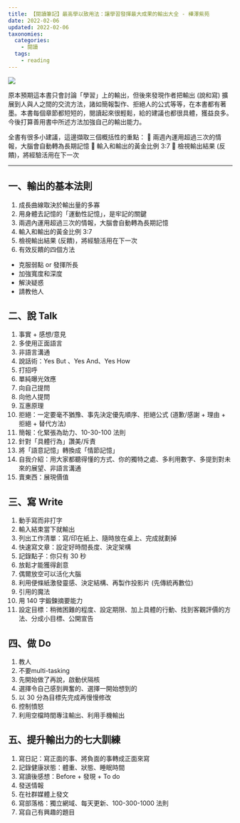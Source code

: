 ```yaml
---
title: 【閱讀筆記】最高學以致用法：讓學習發揮最大成果的輸出大全 - 樺澤紫苑
date: 2022-02-06
updated: 2022-02-06
taxonomies:
  categories: 
    - 閱讀
  tags: 
    - reading
---
```


![](https://lh3.googleusercontent.com/pw/AM-JKLXYs1a7fgMzK2IiyMLP3fbyYueOd2UaTJDQrGFHlw8yFaHAffI0oZbK41PIkcG4NBaEh5eRJ__KMMMxpXMb4Jz8EgG1RZX1awCTvxUb4JQqkY-ldqMzpkacW-r1klI2Wqf8ctQavsoqLb9Lep8UpgGhxw=w1080-h1350-no?authuser=0)

<!-- more -->

原本預期這本書只會討論「學習」上的輸出，但後來發現作者把輸出 (說和寫) 擴展到人與人之間的交流方法，諸如簡報製作、拒絕人的公式等等，在本書都有著墨。本書每個章節都短短的，閱讀起來很輕鬆，給的建議也都很具體，獲益良多。今後打算善用書中所述方法加強自己的輸出能力。

全書有很多小建議，這邊擷取三個概括性的重點：
📙 兩週內運用超過三次的情報，大腦會自動轉為長期記憶
📙 輸入和輸出的黃金比例 3:7
📙 檢視輸出結果 (反饋)，將經驗活用在下一次

----------
## 一、輸出的基本法則
1. 成長曲線取決於輸出量的多寡
2. 用身體去記憶的「運動性記憶」，是牢記的關鍵
3. 兩週內運用超過三次的情報，大腦會自動轉為長期記憶
4. 輸入和輸出的黃金比例 3:7
5. 檢視輸出結果 (反饋)，將經驗活用在下一次
6. 有效反饋的四個方法
- 克服弱點 or 發揮所長
- 加強寬度和深度
- 解決疑惑
- 請教他人

## 二、說 Talk
1. 事實 + 感想/意見
2. 多使用正面語言
3. 非語言溝通
4. 說話術：Yes But 、Yes And、Yes How
5. 打招呼
6. 單純曝光效應
7. 向自己提問
8. 向他人提問
9. 互惠原理
10. 拒絕：一定要毫不猶豫、事先決定優先順序、拒絕公式 (道歉/感謝 + 理由 + 拒絕 + 替代方法)
11. 簡報：化緊張為助力、10-30-100 法則
12. 針對「具體行為」讚美/斥責
13. 將「語意記憶」轉換成「情節記憶」
14. 自我介紹：用大家都聽得懂的方式、你的獨特之處、多利用數字、多提到對未來的展望、非語言溝通
15. 賣東西：展現價值

## 三、寫 Write
1. 動手寫而非打字
2. 輸入結束當下就輸出
3. 列出工作清單：寫/印在紙上、隨時放在桌上、完成就劃掉
4. 快速寫文章：設定好時間長度、決定架構
5. 記錄點子：你只有 30 秒
6. 放鬆才能獲得創意
7. 偶爾放空可以活化大腦
8. 利用便條紙激發靈感、決定結構、再製作投影片 (先傳統再數位)
9. 引用的魔法
10. 用 140 字鍛鍊摘要能力
11. 設定目標：稍微困難的程度、設定期限、加上具體的行動、找到客觀評價的方法、分成小目標、公開宣告

## 四、做 Do
1. 教人
2. 不要multi-tasking
3. 先開始做了再說，啟動伏隔核
4. 選擇令自己感到興奮的、選擇一開始想到的
5. 以 30 分為目標先完成再慢慢修改
6. 控制憤怒
7. 利用空檔時間專注輸出、利用手機輸出

## 五、提升輸出力的七大訓練
1. 寫日記：寫正面的事、將負面的事轉成正面來寫
2. 記錄健康狀態：體重、狀態、睡眠時間
3. 寫讀後感想：Before + 發現 + To do
4. 發送情報
5. 在社群媒體上發文
6. 寫部落格：獨立網域、每天更新、100-300-1000 法則
7. 寫自己有興趣的題目